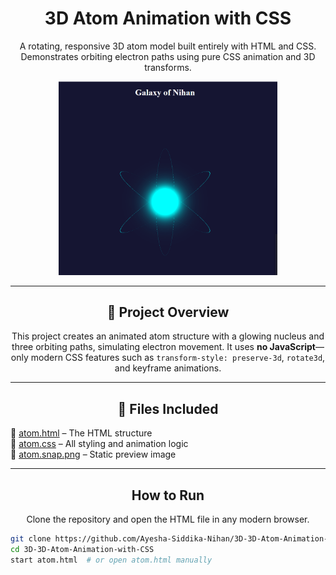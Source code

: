 <h1 align="center">3D Atom Animation with CSS</h1>

<p align="center">
  A rotating, responsive 3D atom model built entirely with HTML and CSS.<br>
  Demonstrates orbiting electron paths using pure CSS animation and 3D transforms.
</p>

<p align="center">
  <img src="https://github.com/Ayesha-Siddika-Nihan/3D-3D-Atom-Animation-with-CSS/blob/main/atom.snap.png" width="350" alt="3D Atom Animation Preview">
</p>

---

<h2 align="center">📄 Project Overview</h2>

<p align="center">
This project creates an animated atom structure with a glowing nucleus and three orbiting paths, simulating electron movement. It uses <strong>no JavaScript</strong>—only modern CSS features such as <code>transform-style: preserve-3d</code>, <code>rotate3d</code>, and keyframe animations.
</p>

---

<h2 align="center">🧩 Files Included</h2>

<p align="center">

🔹 <a href="https://github.com/Ayesha-Siddika-Nihan/3D-3D-Atom-Animation-with-CSS/blob/main/atom.html">atom.html</a> – The HTML structure  
🔹 <a href="https://github.com/Ayesha-Siddika-Nihan/3D-3D-Atom-Animation-with-CSS/blob/main/atom.css">atom.css</a> – All styling and animation logic  
🔹 <a href="https://github.com/Ayesha-Siddika-Nihan/3D-3D-Atom-Animation-with-CSS/blob/main/atom.snap.png">atom.snap.png</a> – Static preview image

</p>

---
<h2 align="center">How to Run</h2>

<p align="center">
Clone the repository and open the HTML file in any modern browser.
</p>

```bash
git clone https://github.com/Ayesha-Siddika-Nihan/3D-3D-Atom-Animation-with-CSS.git
cd 3D-3D-Atom-Animation-with-CSS
start atom.html  # or open atom.html manually
